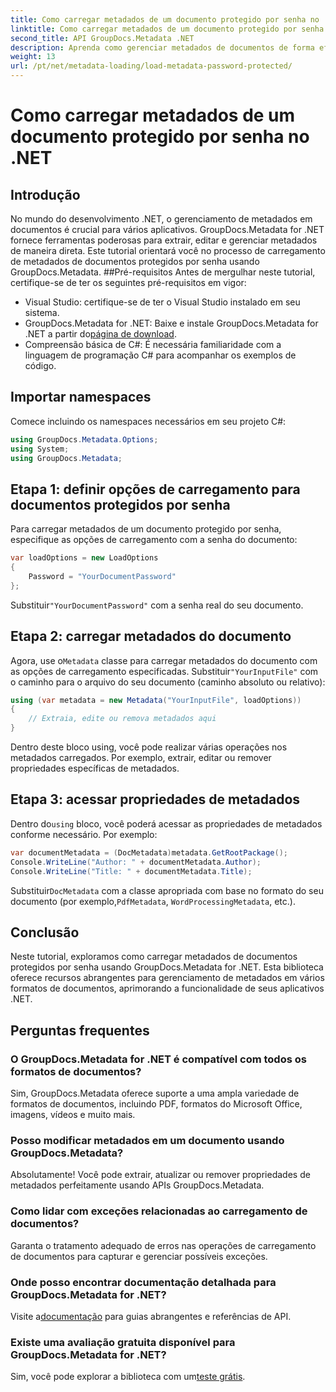 ```yaml
---
title: Como carregar metadados de um documento protegido por senha no .NET
linktitle: Como carregar metadados de um documento protegido por senha no .NET
second_title: API GroupDocs.Metadata .NET
description: Aprenda como gerenciar metadados de documentos de forma eficiente com GroupDocs.Metadata for .NET. Extraia, edite e manipule metadados perfeitamente em seus aplicativos .NET.
weight: 13
url: /pt/net/metadata-loading/load-metadata-password-protected/
---
```


# Como carregar metadados de um documento protegido por senha no .NET

## Introdução
No mundo do desenvolvimento .NET, o gerenciamento de metadados em documentos é crucial para vários aplicativos. GroupDocs.Metadata for .NET fornece ferramentas poderosas para extrair, editar e gerenciar metadados de maneira direta. Este tutorial orientará você no processo de carregamento de metadados de documentos protegidos por senha usando GroupDocs.Metadata.
##Pré-requisitos
Antes de mergulhar neste tutorial, certifique-se de ter os seguintes pré-requisitos em vigor:
- Visual Studio: certifique-se de ter o Visual Studio instalado em seu sistema.
-  GroupDocs.Metadata for .NET: Baixe e instale GroupDocs.Metadata for .NET a partir do[página de download](https://releases.groupdocs.com/metadata/net/).
- Compreensão básica de C#: É necessária familiaridade com a linguagem de programação C# para acompanhar os exemplos de código.

## Importar namespaces
Comece incluindo os namespaces necessários em seu projeto C#:
```csharp
using GroupDocs.Metadata.Options;
using System;
using GroupDocs.Metadata;
```
## Etapa 1: definir opções de carregamento para documentos protegidos por senha
Para carregar metadados de um documento protegido por senha, especifique as opções de carregamento com a senha do documento:
```csharp
var loadOptions = new LoadOptions
{
    Password = "YourDocumentPassword"
};
```
 Substituir`"YourDocumentPassword"` com a senha real do seu documento.
## Etapa 2: carregar metadados do documento
 Agora, use o`Metadata` classe para carregar metadados do documento com as opções de carregamento especificadas. Substituir`"YourInputFile"` com o caminho para o arquivo do seu documento (caminho absoluto ou relativo):
```csharp
using (var metadata = new Metadata("YourInputFile", loadOptions))
{
    // Extraia, edite ou remova metadados aqui
}
```
Dentro deste bloco using, você pode realizar várias operações nos metadados carregados. Por exemplo, extrair, editar ou remover propriedades específicas de metadados.
## Etapa 3: acessar propriedades de metadados
 Dentro do`using` bloco, você poderá acessar as propriedades de metadados conforme necessário. Por exemplo:
```csharp
var documentMetadata = (DocMetadata)metadata.GetRootPackage();
Console.WriteLine("Author: " + documentMetadata.Author);
Console.WriteLine("Title: " + documentMetadata.Title);
```
 Substituir`DocMetadata` com a classe apropriada com base no formato do seu documento (por exemplo,`PdfMetadata`, `WordProcessingMetadata`, etc.).

## Conclusão
Neste tutorial, exploramos como carregar metadados de documentos protegidos por senha usando GroupDocs.Metadata for .NET. Esta biblioteca oferece recursos abrangentes para gerenciamento de metadados em vários formatos de documentos, aprimorando a funcionalidade de seus aplicativos .NET.

## Perguntas frequentes
### O GroupDocs.Metadata for .NET é compatível com todos os formatos de documentos?
Sim, GroupDocs.Metadata oferece suporte a uma ampla variedade de formatos de documentos, incluindo PDF, formatos do Microsoft Office, imagens, vídeos e muito mais.
### Posso modificar metadados em um documento usando GroupDocs.Metadata?
Absolutamente! Você pode extrair, atualizar ou remover propriedades de metadados perfeitamente usando APIs GroupDocs.Metadata.
### Como lidar com exceções relacionadas ao carregamento de documentos?
Garanta o tratamento adequado de erros nas operações de carregamento de documentos para capturar e gerenciar possíveis exceções.
### Onde posso encontrar documentação detalhada para GroupDocs.Metadata for .NET?
 Visite a[documentação](https://tutorials.groupdocs.com/metadata/net/) para guias abrangentes e referências de API.
### Existe uma avaliação gratuita disponível para GroupDocs.Metadata for .NET?
 Sim, você pode explorar a biblioteca com um[teste grátis](https://releases.groupdocs.com/).